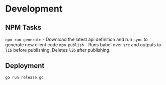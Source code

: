 # Development

## NPM Tasks

`npm run generate` - Download the latest api definition and run `sync` to generate new client code
`npm publish` - Runs babel over `src` and outputs to `lib` before publishing. Deletes `lib` after publishing.

## Deployment

    go run release.go
